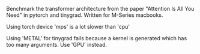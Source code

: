 Benchmark the transformer architecture from the paper "Attention Is All You Need" in pytorch and tinygrad. Written for M-Series macbooks.

Using torch device 'mps' is a lot slower than 'cpu'

Using 'METAL' for tinygrad fails because a kernel is generated which has too many arguments. Use 'GPU' instead.
